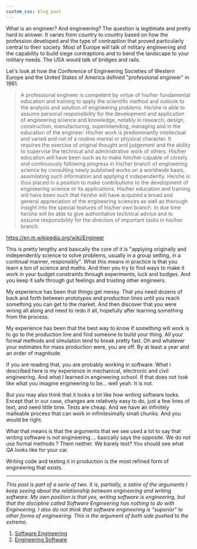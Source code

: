 ```yaml
---
custom_css: blog_post
---
```


What is an engineer? And engineering? The question is legitimate and pretty hard
to answer. It varies from country to country based on how the profession
developed and the type of contraption that proved particularly central to their
society. <!--more-->
Most of Europe will talk of military engineering and the capability to
build siege contraptions and to bend the landscape to your military needs.
The USA would talk of bridges and rails.

Let's look at how the Conference of Engineering Societies of Western Europe and
the United States of America defined "professional engineer" in 1961.

> A professional engineer is competent by virtue of his/her fundamental education
> and training to apply the scientific method and outlook to the analysis and
> solution of engineering problems. He/she is able to assume personal
> responsibility for the development and application of engineering science and
> knowledge, notably in research, design, construction, manufacturing,
> superintending, managing and in the education of the engineer. His/her work
> is predominantly intellectual and varied and not of a routine mental or
> physical character. It requires the exercise of original thought and
> judgement and the ability to supervise the technical and administrative work
> of others. His/her education will have been such as to make him/her capable
> of closely and continuously following progress in his/her branch of
> engineering science by consulting newly published works on a worldwide basis,
> assimilating such information and applying it independently. He/she is thus
> placed in a position to make contributions to the development of engineering
> science or its applications. His/her education and training will have been
> such that he/she will have acquired a broad and general appreciation of the
> engineering sciences as well as thorough insight into the special features of
> his/her own branch. In due time he/she will be able to give authoritative
> technical advice and to assume responsibility for the direction of important
> tasks in his/her branch.

<https://en.m.wikipedia.org/wiki/Engineer>

This is pretty lengthy and basically the core of it is "applying originally and
independently science to solve problems, usually in a group setting, in a
continual manner, responsibly". What this means in practice is that you learn a
ton of science and maths. And then you try to find ways to make it work in your
budget constraints through experiments, luck and bodges. And you keep it safe
through gut feelings and trusting other engineers.

My experience has been that things get messy. That you need dozens of back and
forth between prototypes and production lines until you reach something you can
get to the market. And then discover that you were wrong all along and need to
redo it all, hopefully after learning something from the process.

My experience has been that the best way to know if something will work is to
go to the production line and find someone to build your thing. All your formal
methods and simulation tend to break pretty fast. Oh and whatever your
estimates for mass production were, you are off. By at least a year and
an order of magnitude.

If you are reading that, you are probably working in software. What i described
here is my experience in mechanical, electronic and civil engineering. And what
I learned in engineering school. If that does not look like what you imagine
engineering to be… well yeah. It is not.

But you may also think that it looks a lot like how writing software looks.
Except that in our case, changes are relatively easy to do, just a few lines of
text, and need little time. Tests are cheap. And we have an infinitely
malleable process that can work in infinitesimally small chunks. And you would
be right.

What that means is that the arguments that we see used a lot to say that writing
software is not engineering.... basically says the opposite. We do not use formal
methods ? Them neither. We barely test? You should see what QA looks like for your
car.

Writing code and testing it in production is the most refined form of
engineering that exists.

---------------

*This post is part of a serie of two. It is, partially, a satire of the arguments I keep seeing about the relationship between engineering and writing software. My own position is that yes, writing software is engineering, but that the discipline called Software Engineering has nothing to do with Engineering. I also do not think that software engineering is "superior" to other forms of engineering. This is the argument of both side pushed to the extreme.*

1. [Software Engineering](/blog/software-engineering)
2. [Engineering Software]({{page.permalink}})
